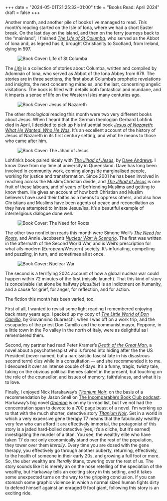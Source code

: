 +++
date = "2024-05-01T21:25:32+01:00"
title = "Books Read: April 2024"
draft = false
+++

Another month, and another pile of books I’ve managed to read. *This* month’s reading started on the Isle of Iona, where we had a short Easter break. On the last day on the island, and then on the ferry journeys back to the “mainland”, I finished [*The Life of St Columba*](https://uk.bookshop.org/p/books/life-of-st-columba-adomnan-of-iona/433552?ean=9780140444629), who served as the Abbot of Iona and, as legend has it, brought Christianity to Scotland, from Ireland, dying in 597. 

<!--more-->

<figure class="figure w-25 float-end m-1">
    <img src="/images/covers-april/cvr-adomnan-of-iona.jpg" class="figure-img img-fluid rounded img-thumbnail" alt="Book Cover: Life of St Columba">
</figure>

The [*Life*](https://uk.bookshop.org/p/books/life-of-st-columba-adomnan-of-iona/433552?ean=9780140444629) is a collection of stories about Columba, written and compiled by Adomnán of Iona, who served as Abbot of the Iona Abbey from 679. The stories are in three sections, the first about Columba’s prophetic revelations and insights, the next concerning miracles, and the last, concerning angelic visitations. The book is filled with details both fantastical and mundane, and it imparts a sense of life on the Western Isles many centuries ago.

<figure class="figure w-25 float-start m-1">
    <img src="/images/covers-april/cvr-jesus-of-nazareth.jpg" class="figure-img img-fluid rounded img-thumbnail" alt="Book Cover: Jesus of Nazareth">
</figure>

The other *theological* reading this month were two very different books about
Jesus. When I heard that the German theologian Gerhard Lohfink died in April, I
decided to pick up his influential book [*Jesus of Nazareth: What He Wanted,
Who He
Was*](https://uk.bookshop.org/p/books/jesus-of-nazareth-what-he-wanted-who-he-was-gerhard-lohfink/807075?ean=9780814683088).
It’s an excellent account of the history of Jesus of Nazareth in its first
century setting, and what he means to those who came after him. 

<figure class="figure w-25 float-end m-1">
    <img src="/images/covers-april/cvr-the-jihad-of-jesus.jpg" class="figure-img img-fluid rounded img-thumbnail" alt="Book Cover: The Jihad of Jesus">
</figure>

Lohfink’s book paired
nicely with [*The Jihad of
Jesus*](https://uk.bookshop.org/p/books/the-jihad-of-jesus-the-sacred-nonviolent-struggle-for-justice-dave-andrews/2975069?ean=9781498217743),
by [Dave Andrews](https://www.daveandrews.com.au/). I know Dave from my time at
university in Queensland. Dave has long been involved in community work, coming
alongside marginalised people, working for justice and transformation. Since
2001 he has been involved in reaching across the Muslim/Christian divide, and
[*The Jihad of
Jesus*](https://uk.bookshop.org/p/books/the-jihad-of-jesus-the-sacred-nonviolent-struggle-for-justice-dave-andrews/2975069?ean=9781498217743)
is one fruit of these labours, and of years of befriending Muslims and getting
to know them. He gives an account of how both Christian and Muslim believers
have used their faiths as a means to oppress others, and also how Christians
and Muslims have been agents of peace and reconciliation as they have attempted
to imitate Jesus/Isa. It’s a beautiful example of interreligious dialogue done
well.

<figure class="figure w-25 float-start m-1">
    <img src="/images/covers-april/cvr-the-need-for-roots.jpg" class="figure-img img-fluid rounded img-thumbnail" alt="Book Cover: The Need for Roots">
</figure>

The other two nonfiction reads this month were Simone Weil’s [*The Need for
Roots*](https://uk.bookshop.org/p/books/the-need-for-roots-prelude-to-a-declaration-of-duties-towards-mankind-simone-weil/956068),
and Annie Jacobsen’s [*Nuclear War: A
Scenario*](https://uk.bookshop.org/p/books/nuclear-war-a-scenario-annie-jacobsen/7598736?ean=9781911709596).
The first was written in the aftermath of the Second World War, and is Weil’s
prescription for what ails modern (European/Western) society. It’s infuriating,
compelling and puzzling, in turn, and sometimes all at once. 

<figure class="figure w-25 float-end m-1">
    <img src="/images/covers-april/cvr-nuclear-war.jpg" class="figure-img img-fluid rounded img-thumbnail" alt="Book Cover: Nuclear War">
</figure>


The second is a
terrifying 2024 account of how a global nuclear war could happen within 72
minutes of the first (missile launch). That this kind of story is conceivable
(let alone be halfway *plausible*) is an indictment on humanity, and a cause
for grief, for anger, for reflection, and for action.


The fiction this month has been varied, too. 


First of all, I wanted to revisit some light reading I remembered enjoying back many years ago. I packed up my copy of [*The Little World of Don Camillo*](https://www.amazon.co.uk/Little-World-Don-Camillo-No/dp/1900064073/consequentlyorg), by Giovannino Guareschi, when I was off on a work trip, and the escapades of the priest Don Camillo and the communist mayor, Peppone, in a little town in the Po valley in the north of Italy, were as delightful as I remembered them. 

Second, my partner had read Peter Kramer’s [*Death of the Great Man*](https://uk.bookshop.org/p/books/death-of-the-great-man-a-novel-peter-d-kramer/7400832?ean=9781637587966), a novel about a psychotherapist who is forced into hiding after the the US President (never named, but a narcissistic fascist late in his disastrous second term) dies while in a consultation — and she recommended it to me. I devoured it over an intense couple of days. It’s a funny, tragic, twisty tale, taking on the obvious political themes salient in the present, but touching on the role of the counsellor, and issues of memory, faithfulness, and what it is to love. 

Finally, I enjoyed Nick Harakaway’s [*Titanium Noir*](https://uk.bookshop.org/p/books/titanium-noir-nick-harkaway/7251042), on the basis of a recommendation by Jason Snell on [The Incomparable’s Book Club podcast](https://www.theincomparable.com/theincomparable/711/). Harkaway’s big novel [*Gnomon*](https://uk.bookshop.org/p/books/gnomon-nick-harkaway/1671917?ean=9781786090096) is on my to-read list, but I’ve not had the concentration span to devote to a 700 page beast of a novel. I’m working up to that with the much shorter, detective story [*Titanium Noir*](https://uk.bookshop.org/p/books/titanium-noir-nick-harkaway/7251042). Set in a world in which a very expensive gene therapy T7 means that the fabulously wealthy very few who can afford it are effectively immortal, the protagonist of this story is a jaded hard-boiled detective (yes, it’s a cliche, but it’s earned) investigating the murder of a titan. You see, the wealthy elite who have taken T7 do not only economically stand over the rest of the population, they tower over them _literally_. Every time you are dosed with the gene therapy, you effectively go through another puberty, returning, effectively, to the health of someone in their early 20s, and growing a full foot or more. So, the uber wealthy are _literally_ titans, towering over the rest of us. The story sounds like it is merely an on the nose retelling of the speciation of the wealthy, but Harkaway tells an exciting story in this setting, and it takes some unexpected turns on the way to the gripping conclusion. If you can stomach some graphic violence in which a normal sized human fights dirty to defend himself against an enraged 9 foot giant, following this story is an exciting ride.
